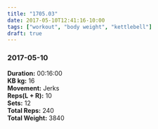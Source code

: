 ```yaml
---
title: "1705.03"
date: 2017-05-10T12:41:16-10:00
tags: ["workout", "body weight", "kettlebell"]
draft: true
---
```


### 2017-05-10

**Duration:** 00:16:00  
**KB kg:** 16  
**Movement:** Jerks  
**Reps(L + R):** 10  
**Sets:** 12  
**Total Reps:** 240  
**Total Weight:** 3840